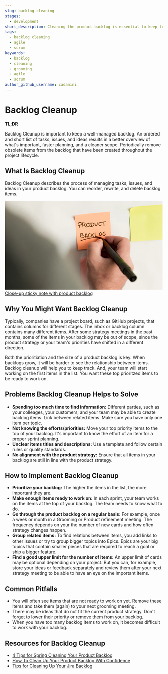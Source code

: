 ```yaml
---
slug: backlog-cleaning
stages:
  - development
short_description: Cleaning the product backlog is essential to keep track of which key product features should be developed next. 
tags:
  - backlog cleaning
  - agile
  - scrum
keywords:
  - backlog
  - cleaning
  - grooming
  - agile
  - scrum
author_github_username: cadamini
---
```


# Backlog Cleanup

**TL;DR**

Backlog Cleanup is important to keep a well-managed backlog. An ordered and short list of tasks, issues, and ideas results in a better overview of what's important, faster planning, and a cleaner scope. Periodically remove obsolete items from the backlog that have been created throughout the project lifecycle.

## What Is Backlog Cleanup  

Backlog Cleanup describes the process of managing tasks, issues, and ideas in your product backlog. You can reorder, rewrite, and delete backlog items. 

![Product backlog](/files/backlog-cleanup.jpg)
[Close-up sticky note with product backlog](https://www.freepik.com/free-photo/close-up-sticky-note-with-product-backlog_7816260.htm#query=backlog&position=0&from_view=search)

## Why You Might Want Backlog Cleanup

Typically, companies have a project board, such as GitHub projects, that contains columns for different stages. The inbox or backlog column contains many different items. After some strategy meetings in the past months, some of the items in your backlog may be out of scope, since the product strategy or your team's priorities have shifted in a different direction.

Both the prioritiation and the size of a product backlog is key. When backlogs grow, it will be harder to see the relationship between items. Backlog cleanup will help you to keep track. And, your team will start working on the first items in the list. You want these top prioritzed items to be ready to work on.

## Problems Backlog Cleanup Helps to Solve

- **Spending too much time to find information:** Different parties, such as your colleages, your customers, and your team may be able to create backlog items. Link between related items. Make sure you have only one item per topic.
- **Not knowing the efforts/priorities:** Move your top priority items to the top of your backlog. It's important to know the effort of an item for a proper sprint planning.
- **Unclear items titles and descriptions:** Use a template and follow certain rules or quality standards.
- **No alignment with the product strategy:** Ensure that all items in your backlog are still in line with the product strategy.

## How to Implement Backlog Cleanup

- **Prioritize your backlog:** The higher the items in the list, the more important they are.
- **Make enough items ready to work on:** In each sprint, your team works on the items at the top of your backlog. The team needs to know what to do.
- **Go through the product backlog on a regular basis:** For example, once a week or month in a Grooming or Product refinement meeting. The frequency depends on your the number of new cards and how often strategy changes happen.
- **Group related items:** To find relations between items, you add links to other issues or try to group bigger topics into Epics. Epics are your big topics that contain smaller pieces that are required to reach a goal or ship a bigger feature.
- **Find a good upper limit for the number of items:** An upper limit of cards may be optional depending on your project. But you can, for example, store your ideas or feedback separately and review them after your next strategy meeting to be able to have an eye on the important items.

## Common Pitfalls

- You will often see items that are not ready to work on yet. Remove these items and take them (again) to your next grooming meeting.
- There may be ideas that do not fit the current product strategy. Don't forget to lower their priority or remove them from your backlog.
- When you have too many backlog items to work on, it becomes difficult to work with your backlog.

## Resources for Backlog Cleanup

- [4 Tips for Spring Cleaning Your Product Backlog](https://www.mountaingoatsoftware.com/blog/4-tips-for-spring-cleaning-your-product-backlog)
- [How To Clean Up Your Product Backlog With Confidence](https://www.lutz-mueller.com/how-to-clean-up-your-product-backlog-with-confidence/)
- [Tips for Cleaning Up Your Jira Backlog](https://getagileright.com/tips-for-cleaning-up-your-jira-backlog/)
